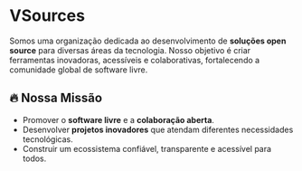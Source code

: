 # VSources


Somos uma organização dedicada ao desenvolvimento de **soluções open source** para diversas áreas da tecnologia. Nosso objetivo é criar ferramentas inovadoras, acessíveis e colaborativas, fortalecendo a comunidade global de software livre.


## 🔥 Nossa Missão
- Promover o **software livre** e a **colaboração aberta**.
- Desenvolver **projetos inovadores** que atendam diferentes necessidades tecnológicas.
- Construir um ecossistema confiável, transparente e acessível para todos.
